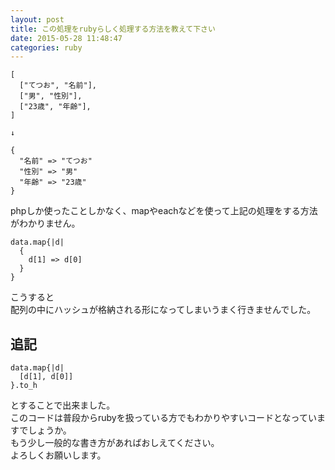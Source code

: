 ```yaml
---
layout: post
title: この処理をrubyらしく処理する方法を教えて下さい
date: 2015-05-28 11:48:47
categories: ruby
---
```

<pre><code>[
  ["てつお", "名前"],
  ["男", "性別"],
  ["23歳", "年齢"],
]

↓

{
  "名前" =&gt; "てつお"
  "性別" =&gt; "男"
  "年齢" =&gt; "23歳"
}
</code></pre>

<p>phpしか使ったことしかなく、mapやeachなどを使って上記の処理をする方法がわかりません。</p>

<pre><code>data.map{|d|
  {
    d[1] =&gt; d[0]
  }
}
</code></pre>

<p>こうすると<br>
配列の中にハッシュが格納される形になってしまいうまく行きませんでした。</p>

<h2>追記</h2>

<pre><code>data.map{|d|
  [d[1], d[0]]
}.to_h
</code></pre>

<p>とすることで出来ました。<br>
このコードは普段からrubyを扱っている方でもわかりやすいコードとなっていますでしょうか。<br>
もう少し一般的な書き方があればおしえてください。<br>
よろしくお願いします。</p>
